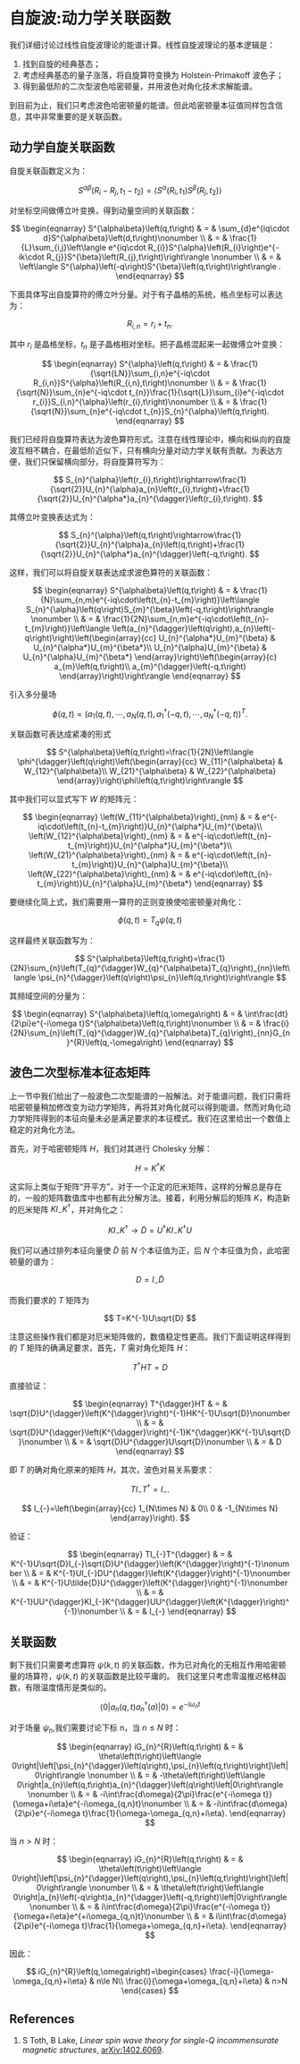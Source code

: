 # 自旋波:动力学关联函数

我们详细讨论过线性自旋波理论的能谱计算。线性自旋波理论的基本逻辑是：

1. 找到自旋的经典基态；
2. 考虑经典基态的量子涨落，将自旋算符变换为 Holstein-Primakoff 波色子；
3. 得到最低阶的二次型波色哈密顿量，并用波色对角化技术求解能谱。

到目前为止，我们只考虑波色哈密顿量的能谱。但此哈密顿量本征值同样包含信息，其中非常重要的是关联函数。

## 动力学自旋关联函数
自旋关联函数定义为：

$$
S^{\alpha\beta}\left(R_{i}-R_{j},t_{1}-t_{2}\right)=\left\langle S^{\alpha}\left(R_{i},t_{1}\right)S^{\beta}\left(R_{j},t_{2}\right)\right\rangle 
$$

对坐标空间做傅立叶变换，得到动量空间的关联函数：

$$
\begin{eqnarray}
S^{\alpha\beta}\left(q,t\right) & = & \sum_{d}e^{iq\cdot d}S^{\alpha\beta}\left(d,t\right)\nonumber \\
 & = & \frac{1}{L}\sum_{i,j}\left\langle e^{iq\cdot R_{i}}S^{\alpha}\left(R_{i}\right)e^{-ik\cdot R_{j}}S^{\beta}\left(R_{j},t\right)\right\rangle \nonumber \\
 & = & \left\langle S^{\alpha}\left(-q\right)S^{\beta}\left(q,t\right)\right\rangle .
\end{eqnarray}
$$

下面具体写出自旋算符的傅立叶分量。对于有子晶格的系统，格点坐标可以表达为：

$$
R_{i,n}=r_{i}+t_{n}.
$$

其中 $r_{i}$ 是晶格坐标，$t_{n}$ 是子晶格相对坐标。把子晶格混起来一起做傅立叶变换：

$$
\begin{eqnarray}
S^{\alpha}\left(q,t\right) & = & \frac{1}{\sqrt{LN}}\sum_{i,n}e^{-iq\cdot R_{i,n}}S^{\alpha}\left(R_{i,n},t\right)\nonumber \\
 & = & \frac{1}{\sqrt{N}}\sum_{n}e^{-iq\cdot t_{n}}\frac{1}{\sqrt{L}}\sum_{i}e^{-iq\cdot r_{i}}S_{i,n}^{\alpha}\left(r_{i},t\right)\nonumber \\
 & = & \frac{1}{\sqrt{N}}\sum_{n}e^{-iq\cdot t_{n}}S_{n}^{\alpha}\left(q,t\right).
\end{eqnarray}
$$

我们已经将自旋算符表达为波色算符形式。注意在线性理论中，横向和纵向的自旋波互相不耦合，在最低阶近似下，只有横向分量对动力学关联有贡献。为表达方便，我们只保留横向部分，将自旋算符写为：

$$
S_{n}^{\alpha}\left(r_{i},t\right)\rightarrow\frac{1}{\sqrt{2}}U_{n}^{\alpha}a_{n}\left(r_{i},t\right)+\frac{1}{\sqrt{2}}U_{n}^{\alpha*}a_{n}^{\dagger}\left(r_{i},t\right).
$$

其傅立叶变换表达式为：

$$
S_{n}^{\alpha}\left(q,t\right)\rightarrow\frac{1}{\sqrt{2}}U_{n}^{\alpha}a_{n}\left(q,t\right)+\frac{1}{\sqrt{2}}U_{n}^{\alpha*}a_{n}^{\dagger}\left(-q,t\right).
$$

这样，我们可以将自旋关联表达成求波色算符的关联函数：

$$
\begin{eqnarray}
S^{\alpha\beta}\left(q,t\right) & = & \frac{1}{N}\sum_{n,m}e^{-iq\cdot\left(t_{n}-t_{m}\right)}\left\langle S_{n}^{\alpha}\left(q\right)S_{m}^{\beta}\left(-q,t\right)\right\rangle \nonumber \\
 & = & \frac{1}{2N}\sum_{n,m}e^{-iq\cdot\left(t_{n}-t_{m}\right)}\left\langle \left(a_{n}^{\dagger}\left(q\right),a_{n}\left(-q\right)\right)\left(\begin{array}{cc}
U_{n}^{\alpha*}U_{m}^{\beta} & U_{n}^{\alpha*}U_{m}^{\beta*}\\
U_{n}^{\alpha}U_{m}^{\beta} & U_{n}^{\alpha}U_{m}^{\beta*}
\end{array}\right)\left(\begin{array}{c}
a_{m}\left(q,t\right)\\
a_{m}^{\dagger}\left(-q,t\right)
\end{array}\right)\right\rangle 
\end{eqnarray}
$$

引入多分量场

$$
\phi\left(q,t\right)=\left(a_{1}\left(q,t\right),\cdots,a_{N}\left(q,t\right),a_{1}^{\dagger}\left(-q,t\right),\cdots,a_{N}^{\dagger}\left(-q,t\right)\right)^{T}.
$$

关联函数可表达成紧凑的形式

$$
S^{\alpha\beta}\left(q,t\right)=\frac{1}{2N}\left\langle \phi^{\dagger}\left(q\right)\left(\begin{array}{cc}
W_{11}^{\alpha\beta} & W_{12}^{\alpha\beta}\\
W_{21}^{\alpha\beta} & W_{22}^{\alpha\beta}
\end{array}\right)\phi\left(q,t\right)\right\rangle 
$$

其中我们可以显式写下 $W$ 的矩阵元：

$$
\begin{eqnarray}
\left(W_{11}^{\alpha\beta}\right)_{nm} & = & e^{-iq\cdot\left(t_{n}-t_{m}\right)}U_{n}^{\alpha*}U_{m}^{\beta}\\
\left(W_{12}^{\alpha\beta}\right)_{nm} & = & e^{-iq\cdot\left(t_{n}-t_{m}\right)}U_{n}^{\alpha*}U_{m}^{\beta*}\\
\left(W_{21}^{\alpha\beta}\right)_{nm} & = & e^{-iq\cdot\left(t_{n}-t_{m}\right)}U_{n}^{\alpha}U_{m}^{\beta}\\
\left(W_{22}^{\alpha\beta}\right)_{nm} & = & e^{-iq\cdot\left(t_{n}-t_{m}\right)}U_{n}^{\alpha}U_{m}^{\beta*}
\end{eqnarray}
$$

要继续化简上式，我们需要用一算符的正则变换使哈密顿量对角化：

$$
\phi\left(q,t\right)=T_{q}\psi\left(q,t\right)
$$

这样最终关联函数写为：

$$
S^{\alpha\beta}\left(q,t\right)=\frac{1}{2N}\sum_{n}\left(T_{q}^{\dagger}W_{q}^{\alpha\beta}T_{q}\right)_{nn}\left\langle \psi_{n}^{\dagger}\left(q\right)\psi_{n}\left(q,t\right)\right\rangle 
$$

其频域空间的分量为：

$$
\begin{eqnarray}
S^{\alpha\beta}\left(q,\omega\right) & = & \int\frac{dt}{2\pi}e^{-i\omega t}S^{\alpha\beta}\left(q,t\right)\nonumber \\
 & = & \frac{i}{2N}\sum_{n}\left(T_{q}^{\dagger}W_{q}^{\alpha\beta}T_{q}\right)_{nn}G_{n}^{R}\left(q,-\omega\right)
\end{eqnarray}
$$


## 波色二次型标准本征态矩阵
上一节中我们给出了一般波色二次型能谱的一般解法。对于能谱问题，我们只需将哈密顿量稍加修改变为动力学矩阵，再将其对角化就可以得到能谱。然而对角化动力学矩阵得到的本征向量未必是满足要求的本征模式。我们在这里给出一个数值上稳定的对角化方法。

首先，对于哈密顿矩阵 $H$，我们对其进行 Cholesky 分解：

$$
H=K^{\dagger}K
$$

这实际上类似于矩阵“开平方”，对于一个正定的厄米矩阵，这样的分解总是存在的，一般的矩阵数值库中也都有此分解方法。接着，利用分解后的矩阵 $K$，构造新的厄米矩阵 $KI_{-}K^{\dagger}$，并对角化之：

$$
KI_{-}K^{\dagger}\rightarrow\tilde{D}=U^{\dagger}KI_{-}K^{\dagger}U
$$

我们可以通过排列本征向量使 $\tilde{D}$ 前 $N$ 个本征值为正，后 $N$ 个本征值为负，此哈密顿量的谱为：

$$
D=I_{-}\tilde{D}
$$

而我们要求的 $T$ 矩阵为

$$
T=K^{-1}U\sqrt{D}
$$

注意这些操作我们都是对厄米矩阵做的，数值稳定性更高。我们下面证明这样得到的 $T$ 矩阵的确满足要求，首先，$T$ 需对角化矩阵 $H$：

$$
T^{\dagger}HT=D
$$

直接验证：

$$
\begin{eqnarray}
T^{\dagger}HT & = & \sqrt{D}U^{\dagger}\left(K^{\dagger}\right)^{-1}HK^{-1}U\sqrt{D}\nonumber \\
 & = & \sqrt{D}U^{\dagger}\left(K^{\dagger}\right)^{-1}K^{\dagger}KK^{-1}U\sqrt{D}\nonumber \\
 & = & \sqrt{D}U^{\dagger}U\sqrt{D}\nonumber \\
 & = & D
\end{eqnarray}
$$

即 $T$ 的确对角化原来的矩阵 $H$，其次，波色对易关系要求：

$$
TI_{-}T^{\dagger}=I_{-}.
$$


$$
I_{-}=\left(\begin{array}{cc}
1_{N\times N} & 0\\
0 & -1_{N\times N}
\end{array}\right).
$$

验证：

$$
\begin{eqnarray}
TI_{-}T^{\dagger} & = & K^{-1}U\sqrt{D}I_{-}\sqrt{D}U^{\dagger}\left(K^{\dagger}\right)^{-1}\nonumber \\
 & = & K^{-1}UI_{-}DU^{\dagger}\left(K^{\dagger}\right)^{-1}\nonumber \\
 & = & K^{-1}U\tilde{D}U^{\dagger}\left(K^{\dagger}\right)^{-1}\nonumber \\
 & = & K^{-1}UU^{\dagger}KI_{-}K^{\dagger}UU^{\dagger}\left(K^{\dagger}\right)^{-1}\nonumber \\
 & = & I_{-}
\end{eqnarray}
$$


## 关联函数
剩下我们只需要考虑算符 $\psi\left(k,t\right)$ 的关联函数，作为已对角化的无相互作用哈密顿量的场算符，$\psi\left(k,t\right)$
的关联函数是比较平庸的。 我们这里只考虑零温推迟格林函数，有限温度情形是类似的。

$$
\left\langle 0\right|a_{n}\left(q,t\right)a_{n}^{\dagger}\left(a\right)\left|0\right\rangle =e^{-i\omega_{n}t}
$$

对于场量 $\psi_{n}$,我们需要讨论下标 n，当 $n\le N$ 时：

$$
\begin{eqnarray}
iG_{n}^{R}\left(q,t\right) & = & \theta\left(t\right)\left\langle 0\right|\left[\psi_{n}^{\dagger}\left(q\right),\psi_{n}\left(q,t\right)\right]\left|0\right\rangle \nonumber \\
 & = & -\theta\left(t\right)\left\langle 0\right|a_{n}\left(q,t\right)a_{n}^{\dagger}\left(q\right)\left|0\right\rangle \nonumber \\
 & = & -i\int\frac{d\omega}{2\pi}\frac{e^{-i\omega t}}{\omega+i\eta}e^{-i\omega_{q,n}t}\nonumber \\
 & = & -i\int\frac{d\omega}{2\pi}e^{-i\omega t}\frac{1}{\omega-\omega_{q,n}+i\eta}.
\end{eqnarray}
$$

当 $n>N$ 时：

$$
\begin{eqnarray}
iG_{n}^{R}\left(q,t\right) & = & \theta\left(t\right)\left\langle 0\right|\left[\psi_{n}^{\dagger}\left(q\right),\psi_{n}\left(q,t\right)\right]\left|0\right\rangle \nonumber \\
 & = & \theta\left(t\right)\left\langle 0\right|a_{n}\left(-q\right)a_{n}^{\dagger}\left(-q,t\right)\left|0\right\rangle \nonumber \\
 & = & i\int\frac{d\omega}{2\pi}\frac{e^{-i\omega t}}{\omega+i\eta}e^{+i\omega_{q,n}t}\nonumber \\
 & = & i\int\frac{d\omega}{2\pi}e^{-i\omega t}\frac{1}{\omega+\omega_{q,n}+i\eta}.
\end{eqnarray}
$$

因此：

$$
iG_{n}^{R}\left(q,\omega\right)=\begin{cases}
\frac{-i}{\omega-\omega_{q,n}+i\eta} & n\le N\\
\frac{i}{\omega+\omega_{q,n}+i\eta} & n>N
\end{cases}
$$

## References

1. S Toth, B Lake, *Linear spin wave theory for single-Q incommensurate magnetic structures*, [arXiv:1402.6069](https://arxiv.org/abs/1402.6069).

